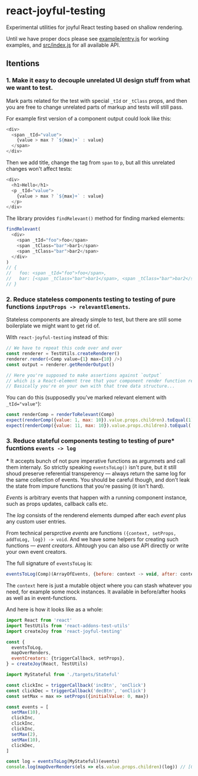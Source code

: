 # react-joyful-testing

Experimental utilities for joyful React testing based on shallow rendering.

Until we have proper docs please see [example/entry.js](https://github.com/rpominov/react-joyful-testing/blob/master/example/entry.js) for working examples, and [src/index.js](https://github.com/rpominov/react-joyful-testing/blob/master/src/index.js) for all available API.


## Itentions

### 1. Make it easy to decouple unrelated UI design stuff from what we want to test.

Mark parts related for the test with special `_tId` or `_tClass` props, and then you are free to change unrelated parts of markup and tests will still pass.

For example first version of a component output could look like this:

```js
<div>
  <span _tId="value">
    {value > max ? `${max}+` : value}
  </span>
</div>
```

Then we add title, change the tag from `span` to `p`, but all this unrelated changes won't affect tests:

```js
<div>
  <h1>Hello</h1>
  <p _tId="value">
    {value > max ? `${max}+` : value}
  </p>
</div>
```

The library provides `findRelevant()` method for finding marked elements:

```js
findRelevant(
  <div>
    <span _tId="foo">foo</span>
    <span _tClass="bar">bar1</span>
    <span _tClass="bar">bar2</span>
  </div>
)
// {
//   foo: <span _tId="foo">foo</span>,
//   bar: [<span _tClass="bar">bar1</span>, <span _tClass="bar">bar2</span>]
// }
```

### 2. Reduce stateless components testing to testing of pure functions `inputProps -> relevantElements`.

Stateless components are already simple to test, but there are still some boilerplate we might want to get rid of.

With `react-joyful-testing` instead of this:

```js
// We have to repeat this code over and over
const renderer = TestUtils.createRenderer()
renderer.render(<Comp value={1} max={10} />)
const output = renderer.getRenderOutput()

// Here you're supposed to make assertions against `output`
// which is a React-element tree that your component render function returns.
// Basically you're on your own with that tree data structure...
```

You can do this (supposedly you've marked relevant element with `_tId="value"`):

```js
const renderComp = renderToRelevant(Comp)
expect(renderComp({value: 1, max: 10}).value.props.children).toEqual(1)
expect(renderComp({value: 11, max: 10}).value.props.children).toEqual('10+')
```

### 3. Reduce stateful components testing to testing of pure* fucntions `events -> log`

__*__ It accepts bunch of not pure imperative functions as argumnets and call them internaly.
So strictly speaking `eventsToLog()` isn't pure, but it still shoud preserve referential transperency
— always return the same log for the same collection of events.
You should be careful though, and don't leak the state from impure functions that you're passing (it isn't hard).

_Events_ is arbitrary events that happen with a running component instance,
such as props updates, callback calls etc.

The _log_ consists of the renderend elements dumped after each _event_
plus any custom user entries.

From technical persprctive _events_ are functions
`({context, setProps, addToLog, log}) -> void`.
And we have some helpers for creating such functions — _event creators_.
Alhtough you can also use API directly or write your own event creators.

The full signature of `eventsToLog` is:

```js
eventsToLog(Comp)(ArrayOfEvents, {before: context -> void, after: context -> void}) -> log
```

The `context` here is just a mutable object where you can stash whatever you need,
for example some mock instances. It available in before/after hooks as well as in event-functions.

And here is how it looks like as a whole:

```js
import React from 'react'
import TestUtils from 'react-addons-test-utils'
import createJoy from 'react-joyful-testing'

const {
  eventsToLog,
  mapOverRenders,
  eventCreators: {triggerCallback, setProps},
} = createJoy(React, TestUtils)

import MyStateful from './targets/Stateful'

const clickInc = triggerCallback('incBtn', 'onClick')
const clickDec = triggerCallback('decBtn', 'onClick')
const setMax = max => setProps({initialValue: 0, max})

const events = [
  setMax(10),
  clickInc,
  clickInc,
  clickInc,
  setMax(2),
  setMax(10),
  clickDec,
]

const log = eventsToLog(MyStateful)(events)
console.log(mapOverRenders(els => els.value.props.children)(log)) // [0, 1, 2, 3, "2+", 3, 2]
```
